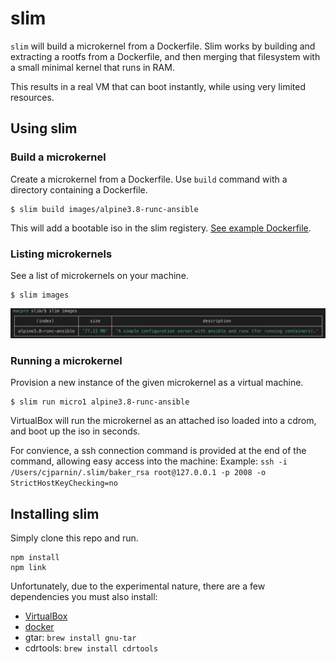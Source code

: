 # slim

`slim` will build a microkernel from a Dockerfile. Slim works by building and extracting a rootfs from a Dockerfile, and then merging that filesystem with a small minimal kernel that runs in RAM.

This results in a real VM that can boot instantly, while using very limited resources.

## Using slim


### Build a microkernel

Create a microkernel from a Dockerfile. Use `build` command with a directory containing a Dockerfile.

```
$ slim build images/alpine3.8-runc-ansible
```

This will add a bootable iso in the slim registery. [See example Dockerfile](https://github.com/ottomatica/slim/tree/master/images/alpine3.8-runc-ansible).

### Listing microkernels

See a list of microkernels on your machine.

```
$ slim images
```

![images command](doc/img/images.png)

### Running a microkernel

Provision a new instance of the given microkernel as a virtual machine.

```
$ slim run micro1 alpine3.8-runc-ansible
```

VirtualBox will run the microkernel as an attached iso loaded into a cdrom, and boot up the iso in seconds.

For convience, a ssh connection command is provided at the end of the command, allowing easy access into the machine:
Example: `ssh -i /Users/cjparnin/.slim/baker_rsa root@127.0.0.1 -p 2008 -o StrictHostKeyChecking=no`

## Installing slim

Simply clone this repo and run.

```
npm install
npm link
```

Unfortunately, due to the experimental nature, there are a few dependencies you must also install:

* [VirtualBox](https://www.virtualbox.org/wiki/Downloads)
* [docker](https://docs.docker.com/install/)
* gtar: `brew install gnu-tar`
* cdrtools: `brew install cdrtools`